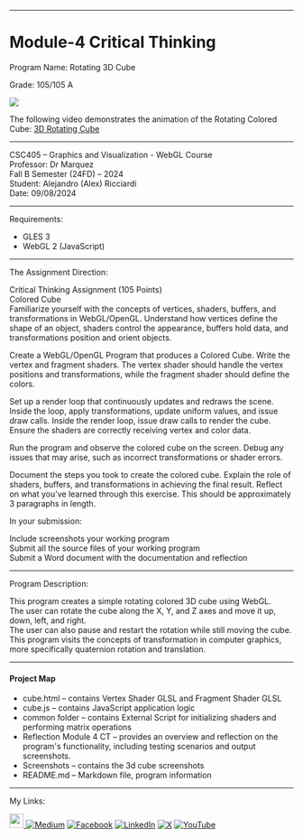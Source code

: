 ﻿-----------------------------------------------------------------------------------------------------------------------------
# Module-4 Critical Thinking
Program Name: Rotating 3D Cube

Grade:  105/105 A

<p align="left">
<img  src="https://github.com/user-attachments/assets/705d0aaa-7ced-47b5-bd99-e6dcc5064dad">
</p>

The following video demonstrates the animation of the Rotating Colored Cube: [3D Rotating Cube](https://www.youtube.com/watch?v=peIjP2O0FTU)

-----------------------------------------------------------------------------------------------------------------------------

CSC405 – Graphics and Visualization - WebGL Course  
Professor: Dr Marquez   
Fall B Semester (24FD) – 2024  
Student: Alejandro (Alex) Ricciardi  
Date: 09/08/2024   

-----------------------------------------------------------------------------------------------------------------------------


Requirements:  
- GLES 3
- WebGL 2 (JavaScript)
  
-----------------------------------------------------------------------------------------------------------------------------

The Assignment Direction:  

Critical Thinking Assignment (105 Points)  
Colored Cube  
Familiarize yourself with the concepts of vertices, shaders, buffers, and transformations in WebGL/OpenGL. Understand how vertices define the shape of an object, shaders control the appearance, buffers hold data, and transformations position and orient objects.  

Create a WebGL/OpenGL Program that produces a Colored Cube. Write the vertex and fragment shaders. The vertex shader should handle the vertex positions and transformations, while the fragment shader should define the colors.  

Set up a render loop that continuously updates and redraws the scene. Inside the loop, apply transformations, update uniform values, and issue draw calls. Inside the render loop, issue draw calls to render the cube. Ensure the shaders are correctly receiving vertex and color data.  

Run the program and observe the colored cube on the screen. Debug any issues that may arise, such as incorrect transformations or shader errors.  

Document the steps you took to create the colored cube. Explain the role of shaders, buffers, and transformations in achieving the final result. Reflect on what you've learned through this exercise. This should be approximately 3 paragraphs in length.  

In your submission:  

Include screenshots your working program  
Submit all the source files of your working program  
Submit a Word document with the documentation and reflection  

-----------------------------------------------------------------------------------------------------------------------------

Program Description:  

This program creates a simple rotating colored 3D cube using WebGL.   
The user can rotate the cube along the X, Y, and Z axes and move it up, down, left, and right.  
The user can also pause and restart the rotation while still moving the cube.   
This program visits the concepts of transformation in computer graphics, more specifically quaternion rotation and translation.  

-----------------------------------------------------------------------------------------------------------------------------

#### Project Map
- cube.html – contains Vertex Shader GLSL and Fragment Shader GLSL  
- cube.js – contains JavaScript application logic  
- common folder – contains External Script for initializing shaders and performing matrix operations 
- Reflection Module 4 CT – provides an overview and reflection on the program's functionality, including testing scenarios and output screenshots.
- Screenshots – contains the 3d cube screenshots 
- README.md – Markdown file, program information  

-----------------------------------------------------------------------------------------------------------------------------

My Links:   

<span><a href="https://www.alexomegapy.com" target="_blank"><img width="25" height="25" src="https://github.com/user-attachments/assets/f8001645-cc85-4b99-beec-74482a83ac87"></span>    [![Medium](https://img.shields.io/badge/Medium-12100E?style=for-the-badge&logo=medium&logoColor=whit)](https://medium.com/@alex.omegapy)    [![Facebook](https://img.shields.io/badge/Facebook-%231877F2.svg?logo=Facebook&logoColor=white)](https://www.facebook.com/profile.php?id=100089638857137)    [![LinkedIn](https://img.shields.io/badge/LinkedIn-%230077B5.svg?logo=linkedin&logoColor=white)](https://linkedin.com/in/alex-ricciardi)    [![X](https://img.shields.io/badge/X-black.svg?logo=X&logoColor=white)](https://x.com/AlexOmegapy)    [![YouTube](https://img.shields.io/badge/YouTube-%23FF0000.svg?logo=YouTube&logoColor=white)](https://www.youtube.com/channel/UC4rMaQ7sqywMZkfS1xGh2AA) 






